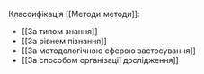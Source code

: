 Классифікація [[Методи|методи]]:
- [[За типом знання]]
- [[За рівнем пізнання]]
- [[За методологічною сферою застосування]]
- [[За способом організації дослідження]]